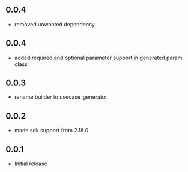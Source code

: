 ## 0.0.4

* removed unwanted dependency

## 0.0.4

* added required and optional parameter support in generated param class

## 0.0.3

* rename builder to usecase_generator

## 0.0.2

* made sdk support from 2.18.0

## 0.0.1

* Initial release
